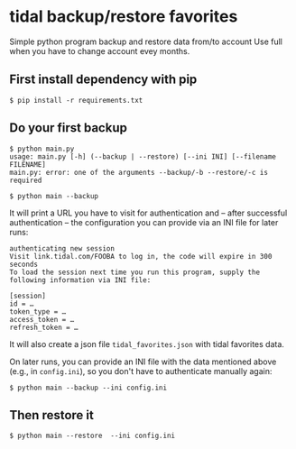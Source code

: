 # tidal backup/restore favorites

Simple python program backup and restore data from/to account
Use full when you have to change account evey months.

## First install dependency with pip
```
$ pip install -r requirements.txt
```

## Do your first backup
```
$ python main.py
usage: main.py [-h] (--backup | --restore) [--ini INI] [--filename FILENAME]
main.py: error: one of the arguments --backup/-b --restore/-c is required

$ python main --backup
```

It will print a URL you have to visit for authentication and – after
successful authentication – the configuration you can provide via an
INI file for later runs:

```
authenticating new session
Visit link.tidal.com/FOOBA to log in, the code will expire in 300 seconds
To load the session next time you run this program, supply the following information via INI file:

[session]
id = …
token_type = …
access_token = …
refresh_token = …
```

It will also create a json file `tidal_favorites.json` with tidal favorites data.

On later runs, you can provide an INI file with the data mentioned
above (e.g., in `config.ini`), so you don't have to authenticate
manually again:

```
$ python main --backup --ini config.ini
```

## Then restore it
```
$ python main --restore  --ini config.ini
```
